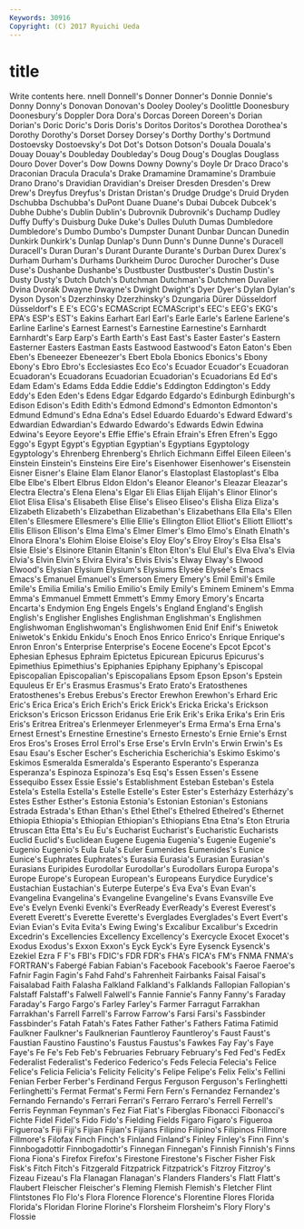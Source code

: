 ```yaml
---
Keywords: 30916 
Copyright: (C) 2017 Ryuichi Ueda
---
```


# title

Write contents here.
nnell Donnell's Donner Donner's Donnie
Donnie's Donny Donny's Donovan Donovan's Dooley Dooley's Doolittle Doonesbury Doonesbury's
Doppler Dora Dora's Dorcas Doreen Doreen's Dorian Dorian's Doric Doric's
Doris Doris's Doritos Doritos's Dorothea Dorothea's Dorothy Dorothy's Dorset Dorsey
Dorsey's Dorthy Dorthy's Dortmund Dostoevsky Dostoevsky's Dot Dot's Dotson Dotson's
Douala Douala's Douay Douay's Doubleday Doubleday's Doug Doug's Douglas Douglass
Douro Dover Dover's Dow Downs Downy Downy's Doyle Dr Draco
Draco's Draconian Dracula Dracula's Drake Dramamine Dramamine's Drambuie Drano Drano's
Dravidian Dravidian's Dreiser Dresden Dresden's Drew Drew's Dreyfus Dreyfus's Dristan
Dristan's Drudge Drudge's Druid Dryden Dschubba Dschubba's DuPont Duane Duane's
Dubai Dubcek Dubcek's Dubhe Dubhe's Dublin Dublin's Dubrovnik Dubrovnik's Duchamp
Dudley Duffy Duffy's Duisburg Duke Duke's Dulles Duluth Dumas Dumbledore
Dumbledore's Dumbo Dumbo's Dumpster Dunant Dunbar Duncan Dunedin Dunkirk Dunkirk's
Dunlap Dunlap's Dunn Dunn's Dunne Dunne's Duracell Duracell's Duran Duran's
Durant Durante Durante's Durban Durex Durex's Durham Durham's Durhams Durkheim
Duroc Durocher Durocher's Duse Duse's Dushanbe Dushanbe's Dustbuster Dustbuster's Dustin
Dustin's Dusty Dusty's Dutch Dutch's Dutchman Dutchman's Dutchmen Duvalier Dvina
Dvorák Dwayne Dwayne's Dwight Dwight's Dyer Dyer's Dylan Dylan's Dyson
Dyson's Dzerzhinsky Dzerzhinsky's Dzungaria Dürer Düsseldorf Düsseldorf's E E's ECG's
ECMAScript ECMAScript's EEC's EEG's EKG's EPA's ESP's EST's Eakins Earhart
Earl Earl's Earle Earle's Earlene Earlene's Earline Earline's Earnest Earnest's
Earnestine Earnestine's Earnhardt Earnhardt's Earp Earp's Earth Earth's East East's
Easter Easter's Eastern Easterner Easters Eastman Easts Eastwood Eastwood's Eaton
Eaton's Eben Eben's Ebeneezer Ebeneezer's Ebert Ebola Ebonics Ebonics's Ebony
Ebony's Ebro Ebro's Ecclesiastes Eco Eco's Ecuador Ecuador's Ecuadoran Ecuadoran's
Ecuadorans Ecuadorian Ecuadorian's Ecuadorians Ed Ed's Edam Edam's Edams Edda
Eddie Eddie's Eddington Eddington's Eddy Eddy's Eden Eden's Edens Edgar
Edgardo Edgardo's Edinburgh Edinburgh's Edison Edison's Edith Edith's Edmond Edmond's
Edmonton Edmonton's Edmund Edmund's Edna Edna's Edsel Eduardo Eduardo's Edward
Edward's Edwardian Edwardian's Edwardo Edwardo's Edwards Edwin Edwina Edwina's Eeyore
Eeyore's Effie Effie's Efrain Efrain's Efren Efren's Eggo Eggo's Egypt
Egypt's Egyptian Egyptian's Egyptians Egyptology Egyptology's Ehrenberg Ehrenberg's Ehrlich Eichmann
Eiffel Eileen Eileen's Einstein Einstein's Einsteins Eire Eire's Eisenhower Eisenhower's
Eisenstein Eisner Eisner's Elaine Elam Elanor Elanor's Elastoplast Elastoplast's Elba
Elbe Elbe's Elbert Elbrus Eldon Eldon's Eleanor Eleanor's Eleazar Eleazar's
Electra Electra's Elena Elena's Elgar Eli Elias Elijah Elijah's Elinor
Elinor's Eliot Elisa Elisa's Elisabeth Elise Elise's Eliseo Eliseo's Elisha
Eliza Eliza's Elizabeth Elizabeth's Elizabethan Elizabethan's Elizabethans Ella Ella's Ellen
Ellen's Ellesmere Ellesmere's Ellie Ellie's Ellington Elliot Elliot's Elliott Elliott's
Ellis Ellison Ellison's Elma Elma's Elmer Elmer's Elmo Elmo's Elnath
Elnath's Elnora Elnora's Elohim Eloise Eloise's Eloy Eloy's Elroy Elroy's
Elsa Elsa's Elsie Elsie's Elsinore Eltanin Eltanin's Elton Elton's Elul
Elul's Elva Elva's Elvia Elvia's Elvin Elvin's Elvira Elvira's Elvis
Elvis's Elway Elway's Elwood Elwood's Elysian Elysium Elysium's Elysiums Elysée
Elysée's Emacs Emacs's Emanuel Emanuel's Emerson Emery Emery's Emil Emil's
Emile Emile's Emilia Emilia's Emilio Emilio's Emily Emily's Eminem Eminem's
Emma Emma's Emmanuel Emmett Emmett's Emmy Emory Emory's Encarta Encarta's
Endymion Eng Engels Engels's England England's English English's Englisher Englishes
Englishman Englishman's Englishmen Englishwoman Englishwoman's Englishwomen Enid Enif Enif's Eniwetok
Eniwetok's Enkidu Enkidu's Enoch Enos Enrico Enrico's Enrique Enrique's Enron
Enron's Enterprise Enterprise's Eocene Eocene's Epcot Epcot's Ephesian Ephesus Ephraim
Epictetus Epicurean Epicurus Epicurus's Epimethius Epimethius's Epiphanies Epiphany Epiphany's Episcopal
Episcopalian Episcopalian's Episcopalians Epsom Epson Epson's Epstein Equuleus Er Er's
Erasmus Erasmus's Erato Erato's Eratosthenes Eratosthenes's Erebus Erebus's Erector Erewhon
Erewhon's Erhard Eric Eric's Erica Erica's Erich Erich's Erick Erick's
Ericka Ericka's Erickson Erickson's Ericson Ericsson Eridanus Erie Erik Erik's
Erika Erika's Erin Eris Eris's Eritrea Eritrea's Erlenmeyer Erlenmeyer's Erma
Erma's Erna Erna's Ernest Ernest's Ernestine Ernestine's Ernesto Ernesto's Ernie
Ernie's Ernst Eros Eros's Eroses Errol Errol's Erse Erse's ErvIn
ErvIn's Erwin Erwin's Es Esau Esau's Escher Escher's Escherichia Escherichia's
Eskimo Eskimo's Eskimos Esmeralda Esmeralda's Esperanto Esperanto's Esperanza Esperanza's Espinoza
Espinoza's Esq Esq's Essen Essen's Essene Essequibo Essex Essie Essie's
Establishment Esteban Esteban's Estela Estela's Estella Estella's Estelle Estelle's Ester
Ester's Esterházy Esterházy's Estes Esther Esther's Estonia Estonia's Estonian Estonian's
Estonians Estrada Estrada's Ethan Ethan's Ethel Ethel's Ethelred Ethelred's Ethernet
Ethiopia Ethiopia's Ethiopian Ethiopian's Ethiopians Etna Etna's Eton Etruria Etruscan
Etta Etta's Eu Eu's Eucharist Eucharist's Eucharistic Eucharists Euclid Euclid's
Euclidean Eugene Eugenia Eugenia's Eugenie Eugenie's Eugenio Eugenio's Eula Eula's
Euler Eumenides Eumenides's Eunice Eunice's Euphrates Euphrates's Eurasia Eurasia's Eurasian
Eurasian's Eurasians Euripides Eurodollar Eurodollar's Eurodollars Europa Europa's Europe Europe's
European European's Europeans Eurydice Eurydice's Eustachian Eustachian's Euterpe Euterpe's Eva
Eva's Evan Evan's Evangelina Evangelina's Evangeline Evangeline's Evans Evansville Eve
Eve's Evelyn Evenki Evenki's EverReady EverReady's Everest Everest's Everett Everett's
Everette Everette's Everglades Everglades's Evert Evert's Evian Evian's Evita Evita's
Ewing Ewing's Excalibur Excalibur's Excedrin Excedrin's Excellencies Excellency Excellency's Exercycle
Exocet Exocet's Exodus Exodus's Exxon Exxon's Eyck Eyck's Eyre Eysenck
Eysenck's Ezekiel Ezra F F's FBI's FDIC's FDR FDR's FHA's
FICA's FM's FNMA FNMA's FORTRAN's Fabergé Fabian Fabian's Facebook Facebook's
Faeroe Faeroe's Fafnir Fagin Fagin's Fahd Fahd's Fahrenheit Fairbanks Faisal
Faisal's Faisalabad Faith Falasha Falkland Falkland's Falklands Fallopian Fallopian's Falstaff
Falstaff's Falwell Falwell's Fannie Fannie's Fanny Fanny's Faraday Faraday's Fargo
Fargo's Farley Farley's Farmer Farragut Farrakhan Farrakhan's Farrell Farrell's Farrow
Farrow's Farsi Farsi's Fassbinder Fassbinder's Fatah Fatah's Fates Father Father's
Fathers Fatima Fatimid Faulkner Faulkner's Faulknerian Fauntleroy Fauntleroy's Faust Faust's
Faustian Faustino Faustino's Faustus Faustus's Fawkes Fay Fay's Faye Faye's
Fe Fe's Feb Feb's Februaries February February's Fed Fed's FedEx
Federalist Federalist's Federico Federico's Feds Felecia Felecia's Felice Felice's Felicia
Felicia's Felicity Felicity's Felipe Felipe's Felix Felix's Fellini Fenian Ferber
Ferber's Ferdinand Fergus Ferguson Ferguson's Ferlinghetti Ferlinghetti's Fermat Fermat's Fermi
Fern Fern's Fernandez Fernandez's Fernando Fernando's Ferrari Ferrari's Ferraro Ferraro's
Ferrell Ferrell's Ferris Feynman Feynman's Fez Fiat Fiat's Fiberglas Fibonacci
Fibonacci's Fichte Fidel Fidel's Fido Fido's Fielding Fields Figaro Figaro's
Figueroa Figueroa's Fiji Fiji's Fijian Fijian's Fijians Filipino Filipino's Filipinos
Fillmore Fillmore's Filofax Finch Finch's Finland Finland's Finley Finley's Finn
Finn's Finnbogadottir Finnbogadottir's Finnegan Finnegan's Finnish Finnish's Finns Fiona Fiona's
Firefox Firefox's Firestone Firestone's Fischer Fisher Fisk Fisk's Fitch Fitch's
Fitzgerald Fitzpatrick Fitzpatrick's Fitzroy Fitzroy's Fizeau Fizeau's Fla Flanagan Flanagan's
Flanders Flanders's Flatt Flatt's Flaubert Fleischer Fleischer's Fleming Flemish Flemish's
Fletcher Flint Flintstones Flo Flo's Flora Florence Florence's Florentine Flores
Florida Florida's Floridan Florine Florine's Florsheim Florsheim's Flory Flory's Flossie
